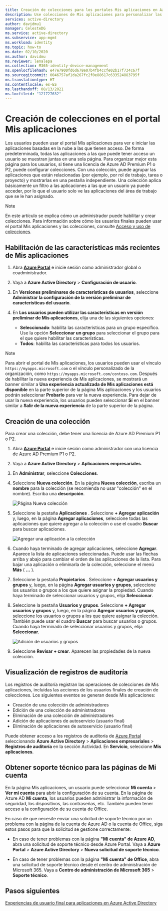 ```yaml
---
title: Creación de colecciones para los portales Mis aplicaciones en Azure Active Directory | Microsoft Docs
description: Use colecciones de Mis aplicaciones para personalizar las páginas de Mis aplicaciones con el fin de que los usuarios finales reciban una experiencia más sencilla. Organice las aplicaciones en grupos con pestañas independientes.
services: active-directory
author: davidmu1
manager: CelesteDG
ms.service: active-directory
ms.subservice: app-mgmt
ms.workload: identity
ms.topic: how-to
ms.date: 02/10/2020
ms.author: davidmu
ms.reviewer: lenalepa
ms.collection: M365-identity-device-management
ms.openlocfilehash: e47e7900fd6d678e07b4fb4ccfe02b17f734c67f
ms.sourcegitcommit: 0046757af1da267fc2f0e88617c633524883795f
ms.translationtype: HT
ms.contentlocale: es-ES
ms.lasthandoff: 08/13/2021
ms.locfileid: "121727632"
---
```

# <a name="create-collections-on-the-my-apps-portal"></a>Creación de colecciones en el portal Mis aplicaciones

Los usuarios pueden usar el portal Mis aplicaciones para ver e iniciar las aplicaciones basadas en la nube a las que tienen acceso. De forma predeterminada, todas las aplicaciones a las que puede tener acceso un usuario se muestran juntas en una sola página. Para organizar mejor esta página para los usuarios, si tiene una licencia de Azure AD Premium P1 o P2, puede configurar colecciones. Con una colección, puede agrupar las aplicaciones que están relacionadas (por ejemplo, por rol de trabajo, tarea o proyecto) y mostrarlas en una pestaña independiente. Una colección aplica básicamente un filtro a las aplicaciones a las que un usuario ya puede acceder, por lo que el usuario solo ve las aplicaciones del área de trabajo que se le han asignado.

> [!NOTE]
> En este artículo se explica cómo un administrador puede habilitar y crear colecciones. Para información sobre cómo los usuarios finales pueden usar el portal Mis aplicaciones y las colecciones, consulte [Acceso y uso de colecciones](../user-help/my-applications-portal-workspaces.md).

## <a name="enable-the-latest-my-apps-features"></a>Habilitación de las características más recientes de Mis aplicaciones

1. Abra [**Azure Portal**](https://portal.azure.com/) e inicie sesión como administrador global o coadministrador.

2. Vaya a **Azure Active Directory** > **Configuración de usuario**.

3. En **Versiones preliminares de características de usuarios**, seleccione **Administrar la configuración de la versión preliminar de características del usuario**.

4. En **Los usuarios pueden utilizar las características en versión preliminar de Mis aplicaciones**, elija una de las siguientes opciones:
   * **Seleccionado**: habilita las características para un grupo específico. Use la opción **Seleccionar un grupo** para seleccionar el grupo para el que quiere habilitar las características.  
   * **Todos**: habilita las características para todos los usuarios.

> [!NOTE]
> Para abrir el portal de Mis aplicaciones, los usuarios pueden usar el vínculo `https://myapps.microsoft.com` o el vínculo personalizado de la organización, como `https://myapps.microsoft.com/contoso.com`. Después de habilitar la nueva experiencia de Mis aplicaciones, se mostrará un banner similar a **Una experiencia actualizada de Mis aplicaciones está disponible** en la parte superior de la página Mis aplicaciones y los usuarios podrán seleccionar **Probarlo** para ver la nueva experiencia. Para dejar de usar la nueva experiencia, los usuarios pueden seleccionar **Sí** en el banner similar a **Salir de la nueva experiencia** de la parte superior de la página.

## <a name="create-a-collection"></a>Creación de una colección

Para crear una colección, debe tener una licencia de Azure AD Premium P1 o P2.

1. Abra [**Azure Portal**](https://portal.azure.com/) e inicie sesión como administrador con una licencia de Azure AD Premium P1 o P2.

2. Vaya a **Azure Active Directory** > **Aplicaciones empresariales**.

3. En **Administrar**, seleccione **Colecciones**.

4. Seleccione **Nueva colección**. En la página **Nueva colección**, escriba un **nombre** para la colección (se recomienda no usar "colección" en el nombre). Escriba una **descripción**.

   ![Página Nueva colección](media/acces-panel-collections/new-collection.png)

5. Seleccione la pestaña **Aplicaciones** . Seleccione **+ Agregar aplicación** y, luego, en la página **Agregar aplicaciones**, seleccione todas las aplicaciones que quiere agregar a la colección o use el cuadro **Buscar** para buscar aplicaciones.

   ![Agregar una aplicación a la colección](media/acces-panel-collections/add-applications.png)

6. Cuando haya terminado de agregar aplicaciones, seleccione **Agregar**. Aparece la lista de aplicaciones seleccionadas. Puede usar las flechas arriba y abajo para cambiar el orden de las aplicaciones de la lista. Para bajar una aplicación o eliminarla de la colección, seleccione el menú **Más** ( **...** ).

7. Seleccione la pestaña **Propietarios** . Seleccione **+ Agregar usuarios y grupos** y, luego, en la página **Agregar usuarios y grupos**, seleccione los usuarios o grupos a los que quiere asignar la propiedad. Cuando haya terminado de seleccionar usuarios y grupos, elija **Seleccionar**.

9. Seleccione la pestaña **Usuarios y grupos**. Seleccione **+ Agregar usuarios y grupos** y, luego, en la página **Agregar usuarios y grupos**, seleccione los usuarios o grupos a los que quiere asignar la colección. También puede usar el cuadro **Buscar** para buscar usuarios o grupos. Cuando haya terminado de seleccionar usuarios y grupos, elija **Seleccionar**.

   ![Adición de usuarios y grupos](media/acces-panel-collections/add-users-and-groups.png)

11. Seleccione **Revisar + crear**. Aparecen las propiedades de la nueva colección.

## <a name="view-audit-logs"></a>Visualización de registros de auditoría

Los registros de auditoría registran las operaciones de colecciones de Mis aplicaciones, incluidas las acciones de los usuarios finales de creación de colecciones. Los siguientes eventos se generan desde Mis aplicaciones:

* Creación de una colección de administradores
* Edición de una colección de administradores
* Eliminación de una colección de administradores
* Adición de aplicaciones de autoservicio (usuario final)
* Eliminación de aplicaciones de autoservicio (usuario final)

Puede obtener acceso a los registros de auditoría de [Azure Portal](https://portal.azure.com) seleccionando **Azure Active Directory** > **Aplicaciones empresariales** > **Registros de auditoría** en la sección Actividad. En **Servicio**, seleccione **Mis aplicaciones**.

## <a name="get-support-for-my-account-pages"></a>Obtener soporte técnico para las páginas de Mi cuenta

En la página Mis aplicaciones, un usuario puede seleccionar **Mi cuenta** > **Ver mi cuenta** para abrir la configuración de su cuenta. En la página de Azure AD **Mi cuenta**, los usuarios pueden administrar la información de seguridad, los dispositivos, las contraseñas, etc. También pueden tener acceso a la configuración de su cuenta de Office.

En caso de que necesite enviar una solicitud de soporte técnico por un problema con la página de la cuenta de Azure AD o la cuenta de Office, siga estos pasos para que la solicitud se gestione correctamente:

* En caso de tener problemas con la página **"Mi cuenta" de Azure AD**, abra una solicitud de soporte técnico desde Azure Portal. Vaya a **Azure Portal** > **Azure Active Directory** > **Nueva solicitud de soporte técnico**.

* En caso de tener problemas con la página **"Mi cuenta" de Office**, abra una solicitud de soporte técnico desde el centro de administración de Microsoft 365. Vaya a **Centro de administración de Microsoft 365** > **Soporte técnico**.

## <a name="next-steps"></a>Pasos siguientes

[Experiencias de usuario final para aplicaciones en Azure Active Directory](end-user-experiences.md)
